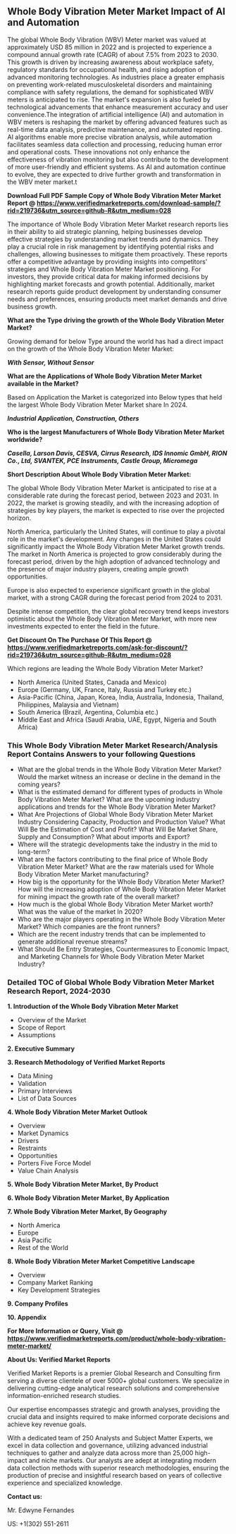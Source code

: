 <h2>Whole Body Vibration Meter Market Impact of AI and Automation</h2>The global Whole Body Vibration (WBV) Meter market was valued at approximately USD 85 million in 2022 and is projected to experience a compound annual growth rate (CAGR) of about 7.5% from 2023 to 2030. This growth is driven by increasing awareness about workplace safety, regulatory standards for occupational health, and rising adoption of advanced monitoring technologies. As industries place a greater emphasis on preventing work-related musculoskeletal disorders and maintaining compliance with safety regulations, the demand for sophisticated WBV meters is anticipated to rise. The market's expansion is also fueled by technological advancements that enhance measurement accuracy and user convenience.The integration of artificial intelligence (AI) and automation in WBV meters is reshaping the market by offering advanced features such as real-time data analysis, predictive maintenance, and automated reporting. AI algorithms enable more precise vibration analysis, while automation facilitates seamless data collection and processing, reducing human error and operational costs. These innovations not only enhance the effectiveness of vibration monitoring but also contribute to the development of more user-friendly and efficient systems. As AI and automation continue to evolve, they are expected to drive further growth and transformation in the WBV meter market.t</p><p id="" class=""><strong>Download Full PDF Sample Copy of Whole Body Vibration Meter Market Report @ <a href="https://www.verifiedmarketreports.com/download-sample/?rid=219736&utm_source=github-R&utm_medium=028" target="_blank">https://www.verifiedmarketreports.com/download-sample/?rid=219736&utm_source=github-R&utm_medium=028</a></strong></p><p>The importance of&nbsp;Whole Body Vibration Meter Market research reports lies in their ability to aid strategic planning, helping businesses develop effective strategies by understanding market trends and dynamics. They play a crucial role in risk management by identifying potential risks and challenges, allowing businesses to mitigate them proactively. These reports offer a competitive advantage by providing insights into competitors' strategies and Whole Body Vibration Meter Market positioning. For investors, they provide critical data for making informed decisions by highlighting market forecasts and growth potential. Additionally, market research reports guide product development by understanding consumer needs and preferences, ensuring products meet market demands and drive business growth.</p><p><strong>What are the&nbsp;Type driving the growth of the Whole Body Vibration Meter Market?</strong></p><p id="" class="">Growing demand for below Type around the world has had a direct impact on the growth of the Whole Body Vibration Meter Market:</p><em><strong>With Sensor, Without Sensor</strong></em></p><strong>What are the&nbsp;Applications&nbsp;of Whole Body Vibration Meter Market available in the Market?</strong></p><p id="" class="">Based on Application the Market is categorized into Below types that held the largest Whole Body Vibration Meter Market share In 2024.</p><em><strong>Industrial Application, Construction, Others</strong></em></p><strong>Who is the largest Manufacturers of Whole Body Vibration Meter Market worldwide?</strong></p><p><em><strong>Casella, Larson Davis, CESVA, Cirrus Research, IDS Innomic GmbH, RION Co., Ltd, SVANTEK, PCE Instruments, Castle Group, Micromega</strong></em></p><p id="" class=""><strong>Short Description About Whole Body Vibration Meter Market:</strong></p><p>The global Whole Body Vibration Meter Market is anticipated to rise at a considerable rate during the forecast period, between 2023 and 2031. In 2022, the market is growing steadily, and with the increasing adoption of strategies by key players, the market is expected to rise over the projected horizon.</p><p>North America, particularly the United States, will continue to play a pivotal role in the market's development. Any changes in the United States could significantly impact the Whole Body Vibration Meter Market growth trends. The market in North America is projected to grow considerably during the forecast period, driven by the high adoption of advanced technology and the presence of major industry players, creating ample growth opportunities.</p><p>Europe is also expected to experience significant growth in the global market, with a strong CAGR during the forecast period from 2024 to 2031.</p><p>Despite intense competition, the clear global recovery trend keeps investors optimistic about the Whole Body Vibration Meter Market, with more new investments expected to enter the field in the future.</p><p id="" class=""><strong>Get Discount On The Purchase Of This Report @ <a href="https://www.verifiedmarketreports.com/ask-for-discount/?rid=219736&utm_source=github-R&utm_medium=028" target="_blank">https://www.verifiedmarketreports.com/ask-for-discount/?rid=219736&utm_source=github-R&utm_medium=028</a></strong></p>Which regions are leading the Whole Body Vibration Meter Market?</p><ul><li>North America (United States, Canada and Mexico)</li><li>Europe (Germany, UK, France, Italy, Russia and Turkey etc.)</li><li>Asia-Pacific (China, Japan, Korea, India, Australia, Indonesia, Thailand, Philippines, Malaysia and Vietnam)</li><li>South America (Brazil, Argentina, Columbia etc.)</li><li>Middle East and Africa (Saudi Arabia, UAE, Egypt, Nigeria and South Africa)</li></ul><h3 id="" class="">This Whole Body Vibration Meter Market Research/Analysis Report Contains Answers to your following Questions</h3><ul><li>What are the global trends in the Whole Body Vibration Meter Market? Would the market witness an increase or decline in the demand in the coming years?</li><li>What is the estimated demand for different types of products in Whole Body Vibration Meter Market? What are the upcoming industry applications and trends for the Whole Body Vibration Meter Market?</li><li>What Are Projections of Global Whole Body Vibration Meter Market Industry Considering Capacity, Production and Production Value? What Will Be the Estimation of Cost and Profit? What Will Be Market Share, Supply and Consumption? What about imports and Export?</li><li>Where will the strategic developments take the industry in the mid to long-term?</li><li>What are the factors contributing to the final price of Whole Body Vibration Meter Market? What are the raw materials used for Whole Body Vibration Meter Market manufacturing?</li><li>How big is the opportunity for the Whole Body Vibration Meter Market? How will the increasing adoption of Whole Body Vibration Meter Market for mining impact the growth rate of the overall market?</li><li>How much is the global Whole Body Vibration Meter Market worth? What was the value of the market In 2020?</li><li>Who are the major players operating in the Whole Body Vibration Meter Market? Which companies are the front runners?</li><li>Which are the recent industry trends that can be implemented to generate additional revenue streams?</li><li>What Should Be Entry Strategies, Countermeasures to Economic Impact, and Marketing Channels for Whole Body Vibration Meter Market Industry?</li></ul><h3 id="" class="">Detailed TOC of Global Whole Body Vibration Meter Market Research Report, 2024-2030</h3><p id="" class=""><strong>1. Introduction of the Whole Body Vibration Meter Market</strong></p><ul><li>Overview of the Market</li><li>Scope of Report</li><li>Assumptions</li></ul><p id="" class=""><strong>2. Executive Summary</strong></p><p id="" class=""><strong>3. Research Methodology of Verified Market Reports</strong></p><ul><li>Data Mining</li><li>Validation</li><li>Primary Interviews</li><li>List of Data Sources</li></ul><p id="" class=""><strong>4. Whole Body Vibration Meter Market Outlook</strong></p><ul><li>Overview</li><li>Market Dynamics</li><li>Drivers</li><li>Restraints</li><li>Opportunities</li><li>Porters Five Force Model</li><li>Value Chain Analysis</li></ul><p id="" class=""><strong>5. Whole Body Vibration Meter Market, By Product</strong></p><p id="" class=""><strong>6. Whole Body Vibration Meter Market, By Application</strong></p><p id="" class=""><strong>7. Whole Body Vibration Meter Market, By Geography</strong></p><ul><li>North America</li><li>Europe</li><li>Asia Pacific</li><li>Rest of the World</li></ul><p id="" class=""><strong>8. Whole Body Vibration Meter Market Competitive Landscape</strong></p><ul><li>Overview</li><li>Company Market Ranking</li><li>Key Development Strategies</li></ul><p id="" class=""><strong>9. Company Profiles</strong></p><p id="" class=""><strong>10. Appendix</strong></p><p id="" class=""><strong>For More Information or Query, Visit @ <a href="https://www.verifiedmarketreports.com/product/whole-body-vibration-meter-market/" target="_blank">https://www.verifiedmarketreports.com/product/whole-body-vibration-meter-market/</a></strong></p><p id="" class=""><strong>About Us: Verified Market Reports</strong></p><p id="" class="">Verified Market Reports is a premier Global Research and Consulting firm serving a diverse clientele of over 5000+ global customers. We specialize in delivering cutting-edge analytical research solutions and comprehensive information-enriched research studies.</p><p id="" class="">Our expertise encompasses strategic and growth analyses, providing the crucial data and insights required to make informed corporate decisions and achieve key revenue goals.</p><p id="" class="">With a dedicated team of 250 Analysts and Subject Matter Experts, we excel in data collection and governance, utilizing advanced industrial techniques to gather and analyze data across more than 25,000 high-impact and niche markets. Our analysts are adept at integrating modern data collection methods with superior research methodologies, ensuring the production of precise and insightful research based on years of collective experience and specialized knowledge.</p><p id="" class=""><strong>Contact us:</strong></p><p id="" class="">Mr. Edwyne Fernandes</p><p id="" class="">US: +1(302) 551-2611</p>